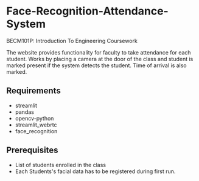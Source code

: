 # Face-Recognition-Attendance-System
BECM101P: Introduction To Engineering Coursework


The website provides functionality for faculty to take attendance for each student.
Works by placing a camera at the door of the class and student is marked present if the system detects the student. 
Time of arrival is also marked.


## Requirements
* streamlit 
* pandas
* opencv-python
* streamlit_webrtc
* face_recognition

## Prerequisites
* List of students enrolled in the class
* Each Students's facial data has to be registered during first run.
